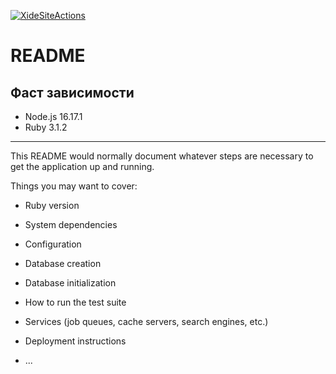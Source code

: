 [![XideSiteActions](https://github.com/TheHexReader/XideSite/actions/workflows/XideSiteActions.yml/badge.svg)](https://github.com/TheHexReader/XideSite/actions/workflows/XideSiteActions.yml)

# README

## Фаст зависимости

- Node.js 16.17.1
- Ruby 3.1.2

---

This README would normally document whatever steps are necessary to get the
application up and running.

Things you may want to cover:

* Ruby version

* System dependencies

* Configuration

* Database creation

* Database initialization

* How to run the test suite

* Services (job queues, cache servers, search engines, etc.)

* Deployment instructions

* ...
